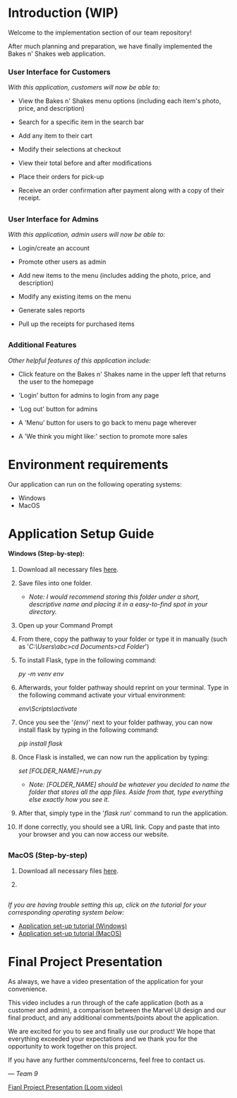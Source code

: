 # Introduction (WIP)

Welcome to the implementation section of our team repository! 

After much planning and preparation, we have finally implemented the Bakes n' Shakes web application.

### User Interface for Customers

*With this application, customers will now be able to:*

- View the Bakes n' Shakes menu options (including each item's photo, price, and description)

- Search for a specific item in the search bar
  
- Add any item to their cart
  
- Modify their selections at checkout
  
- View their total before and after modifications
  
- Place their orders for pick-up

- Receive an order confirmation after payment along with a copy of their receipt.

##

### User Interface for Admins

*With this application, admin users will now be able to:*

- Login/create an account
  
- Promote other users as admin

- Add new items to the menu (includes adding the photo, price, and description)
  
- Modify any existing items on the menu

- Generate sales reports

- Pull up the receipts for purchased items

##
### Additional Features

*Other helpful features of this application include:*

- Click feature on the Bakes n' Shakes name in the upper left that returns the user to the homepage

- 'Login' button for admins to login from any page

- 'Log out' button for admins

- A 'Menu' button for users to go back to menu page wherever
  
- A 'We think you might like:' section to promote more sales


# Environment requirements

Our application can run on the following operating systems:
- Windows
- MacOS

# Application Setup Guide

#### Windows (Step-by-step):

1. Download all necessary files [here]().
   
2. Save files into one folder.
    - *Note: I would recommend storing this folder under a short, descriptive name and placing it in a easy-to-find spot in your directory.*
    
3. Open up your Command Prompt
   
4. From there, copy the pathway to your folder or type it in manually (such as '_C:\Users\abc>cd Documents>cd Folder_')

5. To install Flask, type in the following command:

   _py -m venv env_

6. Afterwards, your folder pathway should reprint on your terminal. Type in the following command activate your virtual environment:

   _env\Scripts\activate_

7. Once you see the '_(env)_' next to your folder pathway, you can now install flask by typing in the following command:

    _pip install flask_

8. Once Flask is installed, we can now run the application by typing:

    _set [FOLDER_NAME]=run.py_
   
   - *Note: [FOLDER_NAME] should be whatever you decided to name the folder that stores all the app files. Aside from that, type everything else exactly how you see it.*
     
9. After that, simply type in the '_flask run_' command to run the application.
    
10. If done correctly, you should see a URL link. Copy and paste that into your browser and you can now access our website.

##

### MacOS (Step-by-step)

1. Download all necessary files [here]().

2. 

##

_If you are having trouble setting this up, click on the tutorial for your corresponding operating system below:_

- [Application set-up tutorial (Windows)](https://www.loom.com/share/9729a2505b8a43f5b7d4fc3b04f1b6b4?sid=f0be05f3-a1f6-4fca-8701-7bc51414d9fc)
- [Application set-up tutorial (MacOS)]()

# Final Project Presentation

As always, we have a video presentation of the application for your convenience. 

This video includes a run through of the cafe application (both as a customer and admin), a comparison between the Marvel UI design and our final product, and any additional comments/points about the application.

We are excited for you to see and finally use our product! We hope that everything exceeded your expectations and we thank you for the opportunity to work together on this project.

If you have any further comments/concerns, feel free to contact us. 

— *Team 9*

[Fianl Project Presentation (Loom video)]()
